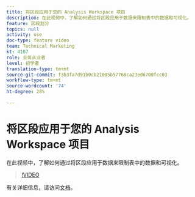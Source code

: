 ```yaml
---
title: 将区段应用于您的 Analysis Workspace 项目
description: 在此视频中，了解如何通过将区段应用于数据来限制表中的数据和可视化。
feature: 区段划分
topics: null
activity: use
doc-type: feature video
team: Technical Marketing
kt: 4107
role: 业务从业者
level: 初学者
translation-type: tm+mt
source-git-commit: f3b3fa7d91b0cb21005b57768ca23ed6700fcc03
workflow-type: tm+mt
source-wordcount: '74'
ht-degree: 28%

---
```



# 将区段应用于您的 Analysis Workspace 项目

在此视频中，了解如何通过将区段应用于数据来限制表中的数据和可视化。

>[!VIDEO](https://video.tv.adobe.com/v/30994/?quality=12)

有关详细信息，请访问[文档](https://docs.adobe.com/content/help/en/analytics/components/segmentation/segmentation-workflow/t-seg-apply.html)。
